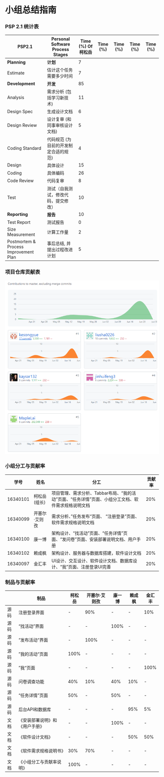 # 小组总结指南

### PSP 2.1 统计表

| PSP2.1                                | Personal Software Process Stages      | Time (%)  Of  柯松岳 | Time (%) | Time (%) | Time (%) | Time (%) |
| ------------------------------------- | ------------------------------------- | -------------------- | -------- | -------- | -------- | -------- |
| **Planning**                          | **计划**                              | 7                    |          |          |          |          |
| Estimate                              | 估计这个任务需要多少时间              | 7                    |          |          |          |          |
| **Development**                       | **开发**                              | 85                   |          |          |          |          |
| Analysis                              | 需求分析 (包括学习新技术)             | 11                   |          |          |          |          |
| Design Spec                           | 生成设计文档                          | 6                    |          |          |          |          |
| Design Review                         | 设计复审 (和同事审核设计文档)         | 5                    |          |          |          |          |
| Coding Standard                       | 代码规范 (为目前的开发制定合适的规范) | 4                    |          |          |          |          |
| Design                                | 具体设计                              | 15                   |          |          |          |          |
| Coding                                | 具体编码                              | 26                   |          |          |          |          |
| Code Review                           | 代码复审                              | 8                    |          |          |          |          |
| Test                                  | 测试（自我测试，修改代码，提交修改）  | 10                   |          |          |          |          |
| **Reporting**                         | **报告**                              | 10                   |          |          |          |          |
| Test Report                           | 测试报告                              | 0                    |          |          |          |          |
| Size Measurement                      | 计算工作量                            | 2                    |          |          |          |          |
| Postmortem & Process Improvement Plan | 事后总结, 并提出过程改进计划          | 5                    |          |          |          |          |



### 项目仓库贡献表

![](/images/X4-groupReport.png)



### 小组分工与贡献率

| 学号     | 姓名          | 分工                                                         | 贡献率 |
| -------- | ------------- | ------------------------------------------------------------ | ------ |
| 16340101 | 柯松岳(组长)  | 项目管理、需求分析、Tabbar布局、“我的活动”页面、“任务详情”页面、小组分工文档、软件需求规格说明文档 | 20%    |
| 16340099 | 开塞尔·艾则孜 | 需求分析、”任务发布“页面、 “注册登录”页面、软件需求规格说明文档 | 20%    |
| 16340100 | 康一博        | 架构设计、“找活动”页面、“任务详情”页面、“发问卷”页面、安装部署说明文档、用户手册 | 20%    |
| 16340102 | 赖成枫        | 架构设计、服务器与数据库搭建，软件设计文档                   | 20%    |
| 16340097 | 金汇丰        | UI设计、交互设计、软件设计文档、数据库设计、“我”页面、注册登录UI完善 | 20%    |

### 制品与贡献率

|      | 制品                           | 柯松岳 | 开塞尔·艾则孜 | 康一博 | 赖成枫 | 金汇丰 |
| ---- | ------------------------------ | ------ | ------------- | ------ | ------ | ------ |
| 源码 | 注册登录界面                   | -      | 90%           | -      | -      | 10%    |
| 源码 | “找活动”界面                   | -      | -             | 100%   | -      | -      |
| 源码 | “发布活动“界面                 | -      | 100%          | -      | -      | -      |
| 源码 | ”我的活动“页面                 | 100%   | -             | -      | -      | -      |
| 源码 | ”我“页面                       | -      | -             | -      | -      | 100%   |
| 源码 | 问卷调查功能                   | 40%    | 10%           | 40%    | 10%    | -      |
| 源码 | “任务详情”页面                 | 50%    | -             | 50%    | -      | -      |
| 源码 | 后台API和数据库                | -      | -             | -      | 95%    | 5%     |
| 文档 | 《安装部署说明》和《用户手册》 | -      | -             | 100%   | -      | -      |
| 文档 | 《软件设计文档》               | -      | -             | -      | 50%    | 50%    |
| 文档 | 《软件需求规格说明书》         | 30%    | 70%           | -      | -      | -      |
| 文档 | 《小组分工与贡献率说明》       | 100%   | -             | -      | -      | -      |